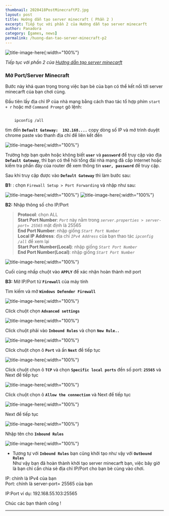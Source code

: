 ```yaml
---
thumbnail: 2020418PostMinecraftP2.jpg
layout: post
title: Hướng dẫn tạo server minecraft ( Phần 2 )
excerpt: Tiếp tục với phần 2 của Hướng dẫn tạo server minecarft
author: Panadora
category: [games, news]
permalink: /huong-dan-tao-server-minecraft-p2
---
```


![title-image-here]({{baseurl}}/image/2020418NetherPotal.jpg){:width="100%"}

*Tiếp tục với phần 2 của [Hướng dẫn tạo server minecarft](http://localhost:4000/huong-dan-tao-server-minecraft-p1)*

<h3 style="font-weight: bold;">Mở Port/Server Minecraft</h3>

Bước này khá quan trọng trong việc bạn bè của bạn có thể kết nối tới server minecarft của bạn chơi cùng.

Đầu tiên lấy địa chỉ IP của nhà mạng bằng cách thao tác tổ hợp phím `start + r` hoặc mở `Command Prompt` gõ lệnh:

```console

	ipconfig /all

```
tìm đến **`Default Gateway:  192.168....`** copy dòng số IP và mở trình duyệt chrome paste vào thanh địa chỉ để liên kết đến 

![title-image-here]({{baseurl}}/image/2020418IPv4.png){:width="100%"}

Trường hợp bạn quên hoặc không biết **`user`** và **`password`** để truy cập vào địa **`Default Gateway`**, thì bạn có thể hỏi tổng đài nhà mạng đã cấp Internet hoặc kiểm tra phần đáy của router để xem thông tin **`user, password`** để truy cập.

Sau khi truy cập được vào **`Default Gateway`** thì làm bước sau:

**B1:** : chọn `Firewall Setup > Port Forwarding` và nhập như sau:

![title-image-here]({{baseurl}}/image/2020418Setting1.png){:width="100%"}
![title-image-here]({{baseurl}}/image/2020418Setting2.png){:width="100%"}

**B2:** Nhập thông số cho IP/Port

> **Protocol**: chọn ALL <br>
> **Start Port Number**: *`Port`* này nằm trong *`server.properties > server-port= 25565`* mặt định là 25565 <br>
> **End Port Number**: nhập giống *`Start Port Number`* <br>
> **Local IP Address**: địa chỉ *`IPv4 Address`* của bạn thao tác *`ipconfig /all`* để xem lại<br>
> **Start Port Number(Local)**: nhập giống *`Start Port Number`* <br>
> **End Port Number(Local)**: nhập giống *`Start Port Number`* <br>

![title-image-here]({{baseurl}}/image/2020418Setting3.png){:width="100%"}

Cuối cùng nhấp chuột vào **`APPLY`** để xác nhận hoàn thành mở port

**B3:** Mở IP/Port từ **`Firewall`** của máy tính

Tìm kiếm và mở **`Windows Defender Firewall`**

![title-image-here]({{baseurl}}/image/2020418FireWall1.png){:width="100%"}

Click chuột chọn **`Advanced settings`**

![title-image-here]({{baseurl}}/image/2020418FireWall2.png){:width="100%"}

Click chuột phải vào **`Inbound Rules`** và chọn **`New Rule..`**

![title-image-here]({{baseurl}}/image/2020418FireWall3.png){:width="100%"}

Click chuột chọn ô **`Port`** và ấn **`Next`** để tiếp tục

![title-image-here]({{baseurl}}/image/2020418FireWall4.png){:width="100%"}

Click chuột chọn ô **`TCP`** và chọn **`Specific local ports`** đền số port: **`25565`** và Next để tiếp tục

![title-image-here]({{baseurl}}/image/2020418FireWall5.png){:width="100%"}

Click chuột chọn ô **`Allow the connection`** và Next để tiếp tục

![title-image-here]({{baseurl}}/image/2020418FireWall6.png){:width="100%"}

Next để tiếp tục

![title-image-here]({{baseurl}}/image/2020418FireWall7.png){:width="100%"}

Nhập tên cho **`Inbound Rules`** 

![title-image-here]({{baseurl}}/image/2020418FireWall8.png){:width="100%"}

- Tương tự với **`Inbound Rules`** bạn cũng khởi tạo như vậy với **`Outbound Rules`**<br>
Như vậy bạn đã hoàn thành khởi tạo server minecarft bạn, việc bây giờ là bạn chỉ cần chia sẻ địa chỉ IP/Port cho bạn bè cùng vào chơi.

IP: chính là IPv4 của bạn<br>
Port: chính là server-port= 25565 của bạn

IP:Port ví dụ: 192.168.55.103:25565

Chúc các bạn thành công !

<hr>